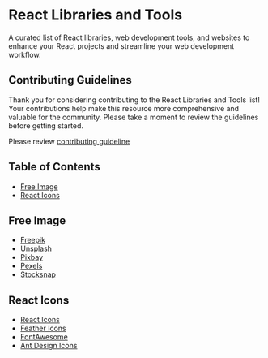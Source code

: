 # React Libraries and Tools
A curated list of React libraries, web development tools, and websites to enhance your React projects and streamline your web development workflow.

## Contributing Guidelines

Thank you for considering contributing to the React Libraries and Tools list! Your contributions help make this resource more comprehensive and valuable for the community. Please take a moment to review the guidelines before getting started.

Please review [contributing guideline](CONTRIBUTING.md)

## Table of Contents

- [Free Image](#free-image)
- [React Icons](#react-icons)

## Free Image

- [Freepik](https://www.freepik.com/)
- [Unsplash](https://unsplash.com/)
- [Pixbay](https://pixabay.com/)
- [Pexels](https://www.pexels.com/)
- [Stocksnap](https://stocksnap.io/)

## React Icons

- [React Icons](https://react-icons.github.io/react-icons/)
- [Feather Icons](https://feathericons.com/)
- [FontAwesome](https://fontawesome.com/v5/docs/web/use-with/react)
- [Ant Design Icons](https://ant.design/components/icon)
